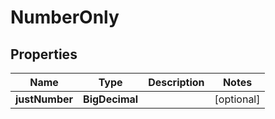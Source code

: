 

# NumberOnly


## Properties

| Name | Type | Description | Notes |
|------------ | ------------- | ------------- | -------------|
|**justNumber** | **BigDecimal** |  |  [optional] |



